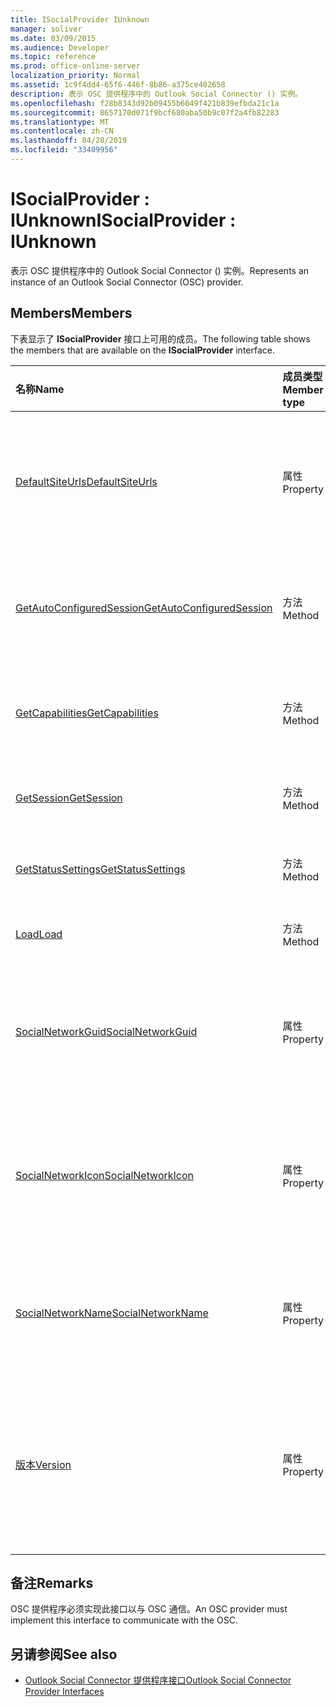 ```yaml
---
title: ISocialProvider IUnknown
manager: soliver
ms.date: 03/09/2015
ms.audience: Developer
ms.topic: reference
ms.prod: office-online-server
localization_priority: Normal
ms.assetid: 1c9f4dd4-65f6-446f-8b86-a375ce402658
description: 表示 OSC 提供程序中的 Outlook Social Connector () 实例。
ms.openlocfilehash: f28b8343d92b09455b6049f421b839efbda21c1a
ms.sourcegitcommit: 8657170d071f9bcf680aba50b9c07f2a4fb82283
ms.translationtype: MT
ms.contentlocale: zh-CN
ms.lasthandoff: 04/28/2019
ms.locfileid: "33409956"
---
```

# <a name="isocialprovider--iunknown"></a><span data-ttu-id="11be9-103">ISocialProvider : IUnknown</span><span class="sxs-lookup"><span data-stu-id="11be9-103">ISocialProvider : IUnknown</span></span>

<span data-ttu-id="11be9-104">表示 OSC 提供程序中的 Outlook Social Connector () 实例。</span><span class="sxs-lookup"><span data-stu-id="11be9-104">Represents an instance of an Outlook Social Connector (OSC) provider.</span></span>
  
## <a name="members"></a><span data-ttu-id="11be9-105">Members</span><span class="sxs-lookup"><span data-stu-id="11be9-105">Members</span></span>

<span data-ttu-id="11be9-106">下表显示了 **ISocialProvider** 接口上可用的成员。</span><span class="sxs-lookup"><span data-stu-id="11be9-106">The following table shows the members that are available on the **ISocialProvider** interface.</span></span> 
  
|<span data-ttu-id="11be9-107">**名称**</span><span class="sxs-lookup"><span data-stu-id="11be9-107">**Name**</span></span>|<span data-ttu-id="11be9-108">**成员类型**</span><span class="sxs-lookup"><span data-stu-id="11be9-108">**Member type**</span></span>|<span data-ttu-id="11be9-109">**说明**</span><span class="sxs-lookup"><span data-stu-id="11be9-109">**Description**</span></span>|
|:-----|:-----|:-----|
|[<span data-ttu-id="11be9-110">DefaultSiteUrls</span><span class="sxs-lookup"><span data-stu-id="11be9-110">DefaultSiteUrls</span></span>](isocialprovider-defaultsiteurls.md) <br/> |<span data-ttu-id="11be9-111">属性</span><span class="sxs-lookup"><span data-stu-id="11be9-111">Property</span></span>  <br/> |<span data-ttu-id="11be9-112">返回一个字符串数组，该数组指定 OSC 提供程序的网站 URL。</span><span class="sxs-lookup"><span data-stu-id="11be9-112">Returns an array of strings that specify site URLs for the OSC provider.</span></span>  <br/> |
|[<span data-ttu-id="11be9-113">GetAutoConfiguredSession</span><span class="sxs-lookup"><span data-stu-id="11be9-113">GetAutoConfiguredSession</span></span>](isocialprovider-getautoconfiguredsession.md) <br/> |<span data-ttu-id="11be9-114">方法</span><span class="sxs-lookup"><span data-stu-id="11be9-114">Method</span></span>  <br/> |<span data-ttu-id="11be9-115">获取自动配置的 [ISocialSession](isocialsessioniunknown.md) 界面。</span><span class="sxs-lookup"><span data-stu-id="11be9-115">Gets an automatically configured [ISocialSession](isocialsessioniunknown.md) interface.</span></span>  <br/> |
|[<span data-ttu-id="11be9-116">GetCapabilities</span><span class="sxs-lookup"><span data-stu-id="11be9-116">GetCapabilities</span></span>](isocialprovider-getcapabilities.md) <br/> |<span data-ttu-id="11be9-117">方法</span><span class="sxs-lookup"><span data-stu-id="11be9-117">Method</span></span>  <br/> |<span data-ttu-id="11be9-118">获取一个描述提供程序功能的字符串。</span><span class="sxs-lookup"><span data-stu-id="11be9-118">Gets a string that describes provider capabilities.</span></span>  <br/> |
|[<span data-ttu-id="11be9-119">GetSession</span><span class="sxs-lookup"><span data-stu-id="11be9-119">GetSession</span></span>](isocialprovider-getsession.md) <br/> |<span data-ttu-id="11be9-120">方法</span><span class="sxs-lookup"><span data-stu-id="11be9-120">Method</span></span>  <br/> |<span data-ttu-id="11be9-121">获取 [ISocialSession](isocialsessioniunknown.md) 接口。</span><span class="sxs-lookup"><span data-stu-id="11be9-121">Gets an [ISocialSession](isocialsessioniunknown.md) interface.</span></span>  <br/> |
|[<span data-ttu-id="11be9-122">GetStatusSettings</span><span class="sxs-lookup"><span data-stu-id="11be9-122">GetStatusSettings</span></span>](isocialprovider-getstatussettings.md) <br/> |<span data-ttu-id="11be9-123">方法</span><span class="sxs-lookup"><span data-stu-id="11be9-123">Method</span></span>  <br/> |<span data-ttu-id="11be9-124">此方法当前不受支持。</span><span class="sxs-lookup"><span data-stu-id="11be9-124">This method is currently not supported.</span></span>  <br/> |
|[<span data-ttu-id="11be9-125">Load</span><span class="sxs-lookup"><span data-stu-id="11be9-125">Load</span></span>](isocialprovider-load.md) <br/> |<span data-ttu-id="11be9-126">方法</span><span class="sxs-lookup"><span data-stu-id="11be9-126">Method</span></span>  <br/> |<span data-ttu-id="11be9-127">初始化 OSC 提供程序。</span><span class="sxs-lookup"><span data-stu-id="11be9-127">Initializes the OSC provider.</span></span>  <br/> |
|[<span data-ttu-id="11be9-128">SocialNetworkGuid</span><span class="sxs-lookup"><span data-stu-id="11be9-128">SocialNetworkGuid</span></span>](isocialprovider-socialnetworkguid.md) <br/> |<span data-ttu-id="11be9-129">属性</span><span class="sxs-lookup"><span data-stu-id="11be9-129">Property</span></span>  <br/> |<span data-ttu-id="11be9-130">返回表示社交网络的唯一标识符的 GUID。</span><span class="sxs-lookup"><span data-stu-id="11be9-130">Returns a GUID that represents a unique identifier for the social network.</span></span>  <br/> |
|[<span data-ttu-id="11be9-131">SocialNetworkIcon</span><span class="sxs-lookup"><span data-stu-id="11be9-131">SocialNetworkIcon</span></span>](isocialprovider-socialnetworkicon.md) <br/> |<span data-ttu-id="11be9-132">属性</span><span class="sxs-lookup"><span data-stu-id="11be9-132">Property</span></span>  <br/> |<span data-ttu-id="11be9-133">返回一个字节数组，该数组代表社交网络的图标。</span><span class="sxs-lookup"><span data-stu-id="11be9-133">Returns an array of bytes that represents the icon for the social network.</span></span>  <br/> |
|[<span data-ttu-id="11be9-134">SocialNetworkName</span><span class="sxs-lookup"><span data-stu-id="11be9-134">SocialNetworkName</span></span>](isocialprovider-socialnetworkname.md) <br/> |<span data-ttu-id="11be9-135">属性</span><span class="sxs-lookup"><span data-stu-id="11be9-135">Property</span></span>  <br/> |<span data-ttu-id="11be9-136">返回一个代表社交网络名称的字符串。</span><span class="sxs-lookup"><span data-stu-id="11be9-136">Returns a string that represents the social network name.</span></span>  <br/> |
|[<span data-ttu-id="11be9-137">版本</span><span class="sxs-lookup"><span data-stu-id="11be9-137">Version</span></span>](isocialprovider-version.md) <br/> |<span data-ttu-id="11be9-138">属性</span><span class="sxs-lookup"><span data-stu-id="11be9-138">Property</span></span>  <br/> |<span data-ttu-id="11be9-139">返回一个字符串，该字符串表示此社交网络的提供程序的版本号。</span><span class="sxs-lookup"><span data-stu-id="11be9-139">Returns a string that represents the version number of the provider for this social network.</span></span>  <br/> |
   
## <a name="remarks"></a><span data-ttu-id="11be9-140">备注</span><span class="sxs-lookup"><span data-stu-id="11be9-140">Remarks</span></span>

<span data-ttu-id="11be9-141">OSC 提供程序必须实现此接口以与 OSC 通信。</span><span class="sxs-lookup"><span data-stu-id="11be9-141">An OSC provider must implement this interface to communicate with the OSC.</span></span>
  
## <a name="see-also"></a><span data-ttu-id="11be9-142">另请参阅</span><span class="sxs-lookup"><span data-stu-id="11be9-142">See also</span></span>

- [<span data-ttu-id="11be9-143">Outlook Social Connector 提供程序接口</span><span class="sxs-lookup"><span data-stu-id="11be9-143">Outlook Social Connector Provider Interfaces</span></span>](outlook-social-connector-provider-interfaces.md)

